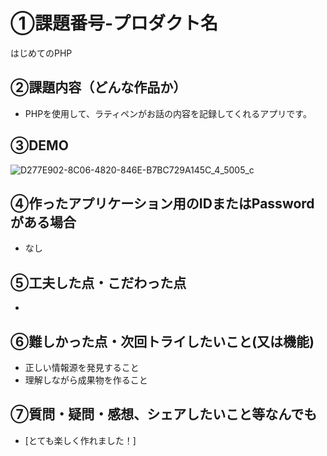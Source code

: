 # ①課題番号-プロダクト名

はじめてのPHP

## ②課題内容（どんな作品か）

- PHPを使用して、ラティペンがお話の内容を記録してくれるアプリです。

## ③DEMO

![D277E902-8C06-4820-846E-B7BC729A145C_4_5005_c](https://github.com/user-attachments/assets/624d688d-a0b8-45ee-9f46-d1fcb9be015c)


## ④作ったアプリケーション用のIDまたはPasswordがある場合

- なし

## ⑤工夫した点・こだわった点

- 

## ⑥難しかった点・次回トライしたいこと(又は機能)

- 正しい情報源を発見すること
- 理解しながら成果物を作ること

## ⑦質問・疑問・感想、シェアしたいこと等なんでも

- [とても楽しく作れました！]
